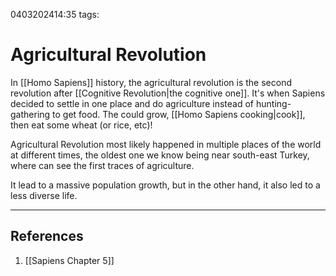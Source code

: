 0403202414:35
tags: 
# Agricultural Revolution

In [[Homo Sapiens]] history, the agricultural revolution is the second revolution after [[Cognitive Revolution|the cognitive one]]. It's when Sapiens decided to settle in one place and do agriculture instead of hunting-gathering to get food. The could grow, [[Homo Sapiens cooking|cook]], then eat some wheat (or rice, etc)! 

Agricultural Revolution most likely happened in multiple places of the world at different times, the oldest one we know being near south-east Turkey, where can see the first traces of agriculture.

It lead to a massive population growth, but in the other hand, it also led to a less diverse life.

---
## References
1. [[Sapiens Chapter 5]]